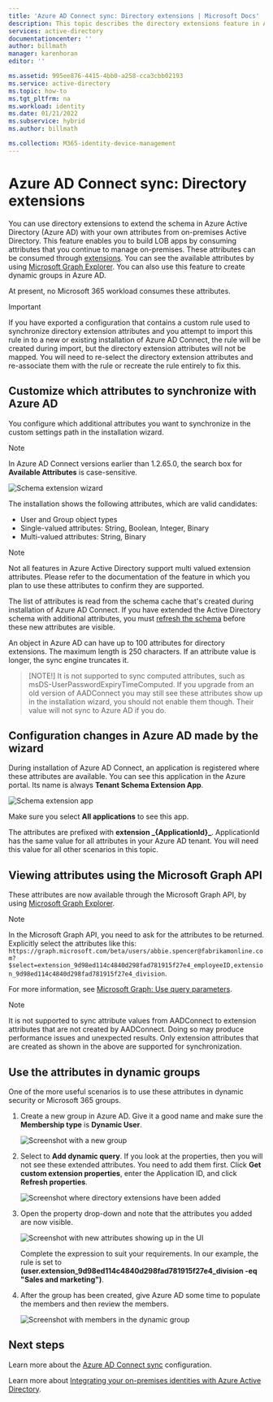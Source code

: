 ```yaml
---
title: 'Azure AD Connect sync: Directory extensions | Microsoft Docs'
description: This topic describes the directory extensions feature in Azure AD Connect.
services: active-directory
documentationcenter: ''
author: billmath
manager: karenhoran
editor: ''

ms.assetid: 995ee876-4415-4bb0-a258-cca3cbb02193
ms.service: active-directory
ms.topic: how-to
ms.tgt_pltfrm: na
ms.workload: identity
ms.date: 01/21/2022
ms.subservice: hybrid
ms.author: billmath

ms.collection: M365-identity-device-management
---
```

# Azure AD Connect sync: Directory extensions
You can use directory extensions to extend the schema in Azure Active Directory (Azure AD) with your own attributes from on-premises Active Directory. This feature enables you to build LOB apps by consuming attributes that you continue to manage on-premises. These attributes can be consumed through [extensions](/graph/extensibility-overview
). You can see the available attributes by using [Microsoft Graph Explorer](https://developer.microsoft.com/graph/graph-explorer). You can also use this feature to create dynamic groups in Azure AD.

At present, no Microsoft 365 workload consumes these attributes.

>[!IMPORTANT]
>If you have exported a configuration that contains a custom rule used to synchronize directory extension attributes and you attempt to import this rule in to a new or existing installation of Azure AD Connect, the rule will be created during import, but the directory extension attributes will not be mapped.  You will need to re-select the directory extension attributes and re-associate them with the rule or recreate the rule entirely to fix this.

## Customize which attributes to synchronize with Azure AD

You configure which additional attributes you want to synchronize in the custom settings path in the installation wizard.

> [!NOTE]
> In Azure AD Connect versions earlier than 1.2.65.0, the search box for **Available Attributes** is case-sensitive.

![Schema extension wizard](./media/how-to-connect-sync-feature-directory-extensions/extension2.png)  

The installation shows the following attributes, which are valid candidates:

* User and Group object types
* Single-valued attributes: String, Boolean, Integer, Binary
* Multi-valued attributes: String, Binary

> [!NOTE]
> Not all features in Azure Active Directory support multi valued extension attributes. Please refer to the documentation of the feature in which you plan to use these attributes to confirm they are supported.

The list of attributes is read from the schema cache that's created during installation of Azure AD Connect. If you have extended the Active Directory schema with additional attributes, you must [refresh the schema](how-to-connect-installation-wizard.md#refresh-directory-schema) before these new attributes are visible.

An object in Azure AD can have up to 100 attributes for directory extensions. The maximum length is 250 characters. If an attribute value is longer, the sync engine truncates it.

>[NOTE!]
>It is not supported to sync computed attributes, such as msDS-UserPasswordExpiryTimeComputed. If you upgrade from an old version of AADConnect you may still see these attributes show up in the installation wizard, you should not enable them though. Their value will not sync to Azure AD if you do.

## Configuration changes in Azure AD made by the wizard

During installation of Azure AD Connect, an application is registered where these attributes are available. You can see this application in the Azure portal. Its name is always **Tenant Schema Extension App**.

![Schema extension app](./media/how-to-connect-sync-feature-directory-extensions/extension3new.png)

Make sure you select **All applications** to see this app.

The attributes are prefixed with **extension \_{ApplicationId}\_**. ApplicationId has the same value for all attributes in your Azure AD tenant. You will need this value for all other scenarios in this topic.

## Viewing attributes using the Microsoft Graph API

These attributes are now available through the Microsoft Graph API, by using [Microsoft Graph Explorer](https://developer.microsoft.com/graph/graph-explorer#).

>[!NOTE]
> In the Microsoft Graph API, you need to ask for the attributes to be returned. Explicitly select the attributes like this: `https://graph.microsoft.com/beta/users/abbie.spencer@fabrikamonline.com?$select=extension_9d98ed114c4840d298fad781915f27e4_employeeID,extension_9d98ed114c4840d298fad781915f27e4_division`.
>
> For more information, see [Microsoft Graph: Use query parameters](/graph/query-parameters#select-parameter).

>[!NOTE]
> It is not supported to sync attribute values from AADConnect to extension attributes that are not created by AADConnect. Doing so may produce performance issues and unexpected results. Only extension attributes that are created as shown in the above are supported for synchronization.

## Use the attributes in dynamic groups

One of the more useful scenarios is to use these attributes in dynamic security or Microsoft 365 groups.

1. Create a new group in Azure AD. Give it a good name and make sure the **Membership type** is **Dynamic User**.

   ![Screenshot with a new group](./media/how-to-connect-sync-feature-directory-extensions/dynamicgroup1.png)

2. Select to **Add dynamic query**. If you look at the properties, then you will not see these extended attributes. You need to add them first. Click **Get custom extension properties**, enter the Application ID, and click **Refresh properties**.

   ![Screenshot where directory extensions have been added](./media/how-to-connect-sync-feature-directory-extensions/dynamicgroup2.png) 

3. Open the property drop-down and note that the attributes you added are now visible.

   ![Screenshot with new attributes showing up in the UI](./media/how-to-connect-sync-feature-directory-extensions/dynamicgroup3.png)

   Complete the expression to suit your requirements. In our example, the rule is set to **(user.extension_9d98ed114c4840d298fad781915f27e4_division -eq "Sales and marketing")**.

4. After the group has been created, give Azure AD some time to populate the members and then review the members.

   ![Screenshot with members in the dynamic group](./media/how-to-connect-sync-feature-directory-extensions/dynamicgroup4.png)  

## Next steps
Learn more about the [Azure AD Connect sync](how-to-connect-sync-whatis.md) configuration.

Learn more about [Integrating your on-premises identities with Azure Active Directory](whatis-hybrid-identity.md).
